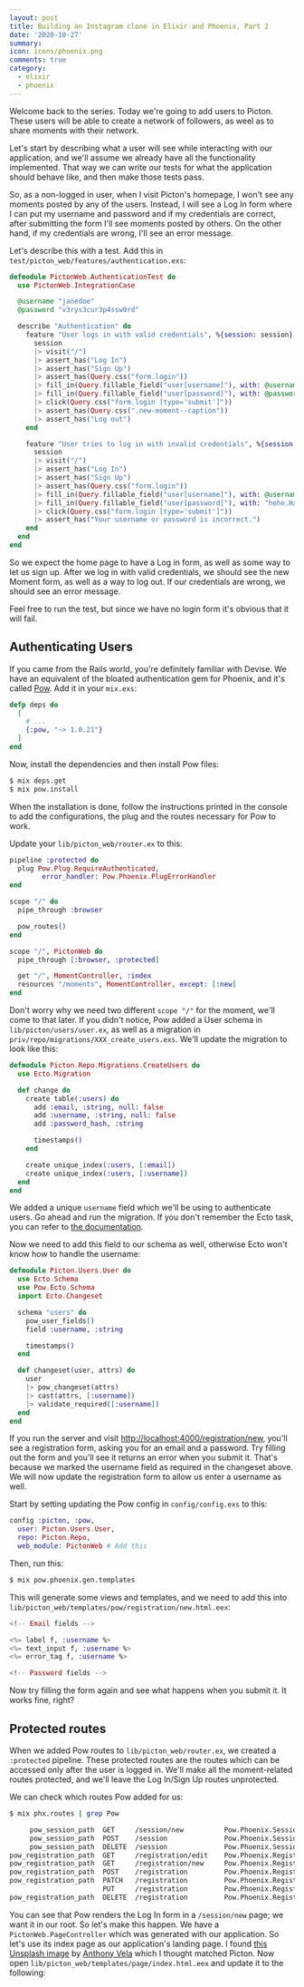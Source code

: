 ```yaml
---
layout: post
title: Building an Instagram clone in Elixir and Phoenix, Part 2
date: '2020-10-27'
summary: 
icon: icons/phoenix.png
comments: true
category:
  - elixir
  - phoenix
---
```


Welcome back to the series. Today we're going to add users to Picton. These users will be able to create a network of followers, as weel as to share moments with their network.

Let's start by describing what a user will see while interacting with our application, and we'll assume we already have all the functionality implemented. That way we can write our tests for what the application should behave like, and then make those tests pass.

So, as a non-logged in user, when I visit Picton's homepage, I won't see any moments posted by any of the users. Instead, I will see a Log In form where I can put my username and password and if my credentials are correct, after submitting the form I'll see moments posted by others. On the other hand, if my credentials are wrong, I'll see an error message. 

Let's describe this with a test. Add this in `test/picton_web/features/authentication.exs`:

```elixir
defmodule PictonWeb.AuthenticationTest do
  use PictonWeb.IntegrationCase

  @username "janedoe"
  @password "v3rys3cur3p4ssw0rd"

  describe "Authentication" do
    feature "User logs in with valid credentials", %{session: session} do
      session
      |> visit("/")
      |> assert_has("Log In")
      |> assert_has("Sign Up")
      |> assert_has(Query.css("form.login"))
      |> fill_in(Query.fillable_field("user[username]"), with: @username)
      |> fill_in(Query.fillable_field("user[password]"), with: @password)
      |> click(Query.css("form.login [type='submit']"))
      |> assert_has(Query.css(".new-moment--caption"))
      |> assert_has("Log out")
    end

    feature "User tries to log in with invalid credentials", %{session: session} do
      session
      |> visit("/")
      |> assert_has("Log In")
      |> assert_has("Sign Up")
      |> assert_has(Query.css("form.login"))
      |> fill_in(Query.fillable_field("user[username]"), with: @username)
      |> fill_in(Query.fillable_field("user[password]"), with: "hehe.Hacked")
      |> click(Query.css("form.login [type='submit']"))
      |> assert_has("Your username or password is incorrect.")
    end
  end
end
```

So we expect the home page to have a Log in form, as well as some way to let us sign up. After we log in with valid credentials, we should see the new Moment form, as well as a way to log out. If our credentials are wrong, we should see an error message. 

Feel free to run the test, but since we have no login form it's obvious that it will fail.

## Authenticating Users

If you came from the Rails world, you're definitely familiar with Devise. We have an equivalent of the bloated authentication gem for Phoenix, and it's called [Pow](https://github.com/danschultzer/pow). Add it in your `mix.exs`:

```elixir
defp deps do
  [
    # ...
    {:pow, "~> 1.0.21"}
  ]
end
```

Now, install the dependencies and then install Pow files:

```bash
$ mix deps.get
$ mix pow.install
```

When the installation is done, follow the instructions printed in the console to add the configurations, the plug and the routes necessary for Pow to work. 

Update your `lib/picton_web/router.ex` to this:

```elixir
pipeline :protected do
  plug Pow.Plug.RequireAuthenticated,
        error_handler: Pow.Phoenix.PlugErrorHandler
end

scope "/" do
  pipe_through :browser

  pow_routes()
end

scope "/", PictonWeb do
  pipe_through [:browser, :protected]

  get "/", MomentController, :index
  resources "/moments", MomentController, except: [:new]
end
```

Don't worry why we need two different `scope "/"` for the moment, we'll come to that later. If you didn't notice, Pow added a User schema in `lib/picton/users/user.ex`, as well as a migration in `priv/repo/migrations/XXX_create_users.exs`. We'll update the migration to look like this:

```elixir
defmodule Picton.Repo.Migrations.CreateUsers do
  use Ecto.Migration

  def change do
    create table(:users) do
      add :email, :string, null: false
      add :username, :string, null: false
      add :password_hash, :string

      timestamps()
    end

    create unique_index(:users, [:email])
    create unique_index(:users, [:username])
  end
end
```

We added a unique `username` field which we'll be using to authenticate users. Go ahead and run the migration. If you don't remember the Ecto task, you can refer to [the documentation](https://hexdocs.pm/ecto_sql/Ecto.Migration.html#module-mix-tasks). 

Now we need to add this field to our schema as well, otherwise Ecto won't know how to handle the username:

```elixir
defmodule Picton.Users.User do
  use Ecto.Schema
  use Pow.Ecto.Schema
  import Ecto.Changeset

  schema "users" do
    pow_user_fields()
    field :username, :string

    timestamps()
  end

  def changeset(user, attrs) do
    user
    |> pow_changeset(attrs)
    |> cast(attrs, [:username])
    |> validate_required([:username])
  end
end
```

If you run the server and visit [http://localhost:4000/registration/new](http://localhost:4000/registration/new), you'll see a registration form, asking you for an email and a password. Try filling out the form and you'll see it returns an error when you submit it. That's because we marked the username field as required in the changeset above. We will now update the registration form to allow us enter a username as well.

Start by setting updating the Pow config in `config/config.exs` to this:

```elixir
config :picton, :pow,
  user: Picton.Users.User,
  repo: Picton.Repo,
  web_module: PictonWeb # Add this
```

Then, run this:

```bash
$ mix pow.phoenix.gen.templates
```

This will generate some views and templates, and we need to add this into `lib/picton_web/templates/pow/registration/new.html.eex`:

```eex
<!-- Email fields -->

<%= label f, :username %>
<%= text_input f, :username %>
<%= error_tag f, :username %>

<!-- Password fields -->
```

Now try filling the form again and see what happens when you submit it. It works fine, right?

## Protected routes

When we added Pow routes to `lib/picton_web/router.ex`, we created a `:protected` pipeline. These protected routes are the routes which can be accessed only after the user is logged in. We'll make all the moment-related routes protected, and we'll leave the Log In/Sign Up routes unprotected.

We can check which routes Pow added for us:

```bash
$ mix phx.routes | grep Pow

     pow_session_path  GET     /session/new          Pow.Phoenix.SessionController :new
     pow_session_path  POST    /session              Pow.Phoenix.SessionController :create
     pow_session_path  DELETE  /session              Pow.Phoenix.SessionController :delete
pow_registration_path  GET     /registration/edit    Pow.Phoenix.RegistrationController :edit
pow_registration_path  GET     /registration/new     Pow.Phoenix.RegistrationController :new
pow_registration_path  POST    /registration         Pow.Phoenix.RegistrationController :create
pow_registration_path  PATCH   /registration         Pow.Phoenix.RegistrationController :update
                       PUT     /registration         Pow.Phoenix.RegistrationController :update
pow_registration_path  DELETE  /registration         Pow.Phoenix.RegistrationController :delete
```

You can see that Pow renders the Log In form in a `/session/new` page; we want it in our root. So let's make this happen. We have a `PictonWeb.PageController` which was generated with our application. So let's use its index page as our application's landing page. I found [this Unsplash image](https://unsplash.com/photos/xDPZ3xTEh2g) by [Anthony Vela](https://unsplash.com/@anthonyvela) which I thought matched Picton. Now open `lib/picton_web/templates/page/index.html.eex` and update it to the following:

```eex

```